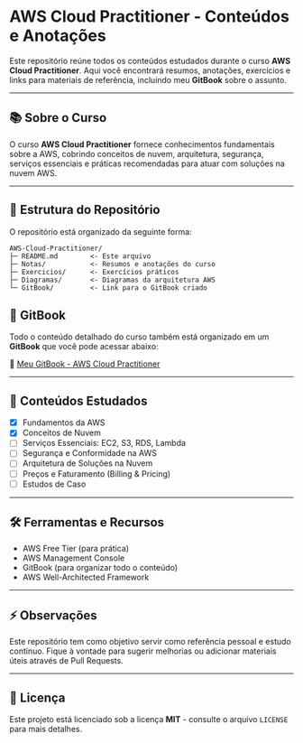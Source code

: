 # AWS Cloud Practitioner - Conteúdos e Anotações

Este repositório reúne todos os conteúdos estudados durante o curso **AWS Cloud Practitioner**. Aqui você encontrará resumos, anotações, exercícios e links para materiais de referência, incluindo meu **GitBook** sobre o assunto.

---

## 📚 Sobre o Curso

O curso **AWS Cloud Practitioner** fornece conhecimentos fundamentais sobre a AWS, cobrindo conceitos de nuvem, arquitetura, segurança, serviços essenciais e práticas recomendadas para atuar com soluções na nuvem AWS.

---

## 📝 Estrutura do Repositório

O repositório está organizado da seguinte forma:

```
AWS-Cloud-Practitioner/
├─ README.md        <- Este arquivo
├─ Notas/           <- Resumos e anotações do curso
├─ Exercicios/      <- Exercícios práticos
├─ Diagramas/       <- Diagramas da arquitetura AWS
└─ GitBook/         <- Link para o GitBook criado
````

## 📖 GitBook

Todo o conteúdo detalhado do curso também está organizado em um **GitBook** que você pode acessar abaixo:

🔗 [Meu GitBook - AWS Cloud Practitioner](https://singrid.gitbook.io/sinngjpeg/)

---

## 📌 Conteúdos Estudados

- [x] Fundamentos da AWS
- [x] Conceitos de Nuvem
- [ ] Serviços Essenciais: EC2, S3, RDS, Lambda
- [ ] Segurança e Conformidade na AWS
- [ ] Arquitetura de Soluções na Nuvem
- [ ] Preços e Faturamento (Billing & Pricing)
- [ ] Estudos de Caso

---

## 🛠️ Ferramentas e Recursos

- AWS Free Tier (para prática)
- AWS Management Console
- GitBook (para organizar todo o conteúdo)
- AWS Well-Architected Framework

---

## ⚡ Observações

Este repositório tem como objetivo servir como referência pessoal e estudo contínuo. Fique à vontade para sugerir melhorias ou adicionar materiais úteis através de Pull Requests.

---

## 📄 Licença

Este projeto está licenciado sob a licença **MIT** - consulte o arquivo `LICENSE` para mais detalhes.

